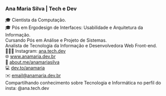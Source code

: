 ### Ana Maria Silva | Tech e Dev
🎓 Cientista da Computação.<br>
🎓 Pós em Ergodesign de Interfaces: Usabilidade e Arquitetura da Informação.<br>
Cursando Pós em Análise e Projeto de Sistemas.<br>
Analista de Tecnologia da Informação e Desenvolvedora Web Front-end.<br>
👩🏽‍💻 Instagram: <a href="https://www.instagram.com/ana.tech.dev/">ana.tech.dev</a><br>
🌐 <a href="https://www.anamaria.dev.br">www.anamaria.dev.br</a><br>
🔗 <a href="https://about.me/anamariasilva">about.me/anamariasilva</a><br>
💻 <a href="https://dev.to/anamaria">dev.to/anamaria</a><br>
✉️ email@anamaria.dev.br<br>
Compartilhando conhecimento sobre Tecnologia e Informática no perfil do insta: @ana.tech.dev<br>


<!--
**anamariasilva/anamariasilva** is a ✨ _special_ ✨ repository because its `README.md` (this file) appears on your GitHub profile.
Vi
Here are some ideas to get you started:

- 🔭 I’m currently working on ...
- 🌱 I’m currently learning ...
- 👯 I’m looking to collaborate on ...
- 🤔 I’m looking for help with ...
- 💬 Ask me about ...
- 📫 How to reach me: ...
- 😄 Pronouns: ...
- ⚡ Fun fact: ...
-->
